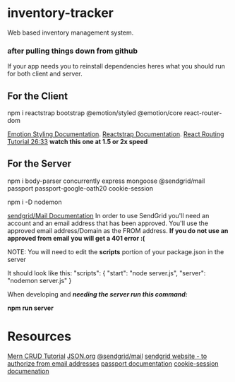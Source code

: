 # inventory-tracker

Web based inventory management system.

### after pulling things down from github

If your app needs you to reinstall dependencies heres what you should run for both client and server.

## For the Client

npm i reactstrap bootstrap @emotion/styled @emotion/core react-router-dom

[Emotion Styling Documentation](https://emotion.sh/docs/styled).
[Reactstrap Documentation](https://reactstrap.github.io/).
[React Routing Tutorial 26:33](https://www.youtube.com/watch?v=XRfD8xIOroA)
**watch this one at 1.5 or 2x speed**

## For the Server

npm i body-parser concurrently express mongoose @sendgrid/mail passport passport-google-oath20 cookie-session

npm i -D nodemon

[sendgrid/Mail Documentation](https://www.npmjs.com/package/@sendgrid/mail)
In order to use SendGrid you'll need an account and an email address that has been approved. You'll use the approved email address/Domain as the FROM address. **If you do not use an approved from email you will get a 401 error :(**

NOTE: You will need to edit the **scripts** portion of your package.json in the server

It should look like this:
"scripts": {
"start": "node server.js",
"server": "nodemon server.js"
}

When developing and **_needing the server run this command:_**

**npm run server**

# Resources

[Mern CRUD Tutorial](https://www.djamware.com/post/59faec0a80aca7739224ee1f/building-crud-web-application-using-mern-stack)
[JSON.org](https://www.json.org/json-en.html)
[@sendgrid/mail](https://www.npmjs.com/package/@sendgrid/mail)
[sendgrid website - to authorize from email addresses](https://sendgrid.com/)
[passport documentation](http://www.passportjs.org)
[cookie-session documenation](https://www.npmjs.com/package/cookie-session)
